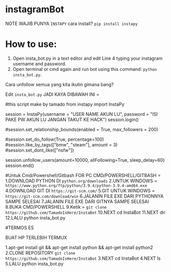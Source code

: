 # instagramBot
NOTE WAJIB PUNYA ```INSTAPY```
cara install? ```pip install instapy```
# How to use:
1. Open insta_bot.py in a text editor and edit Line 4 typing your instagram username and password.
2. Open terminal or cmd again and run bot using this command: ```python insta_bot.py```.


Cara unfollow semua yang kita ikutin gimana bang?

Edit ```insta_bot.py``` 
JADI KAYA DIBAWAH INI =

#this script make by tamado
from instapy import InstaPy

session = InstaPy(username = "USER NAME AKUN LU", password = "ISI PAKE PW AKUN LU JANGAN TAKUT KE HACK")
session.login()

#session.set_relationship_bounds(enabled = True, max_followers = 200)

#session.set_do_follow(True, percentage=100)
#session.like_by_tags(["bmw", "steam"], amount = 3)
#session.set_dont_like(["nsfw"])

session.unfollow_users(amount=10000, allFollowing=True, sleep_delay=60)
session.end()




#Untuk Cmd/Powershell/Gitbash
FOR PC CMD/POWERSHELL/GITBASH =
1.DOWNLOAD PYTHON DI ```python.org/downloads```
2.UNTUK WINDOWS =   ```https://www.python.org/ftp/python/3.9.4/python-3.9.4-amd64.exe```
4.DOWNLOAD GIT DI ```https://git-scm.com/```
5.GIT UNTUK WINDOWS = ```https://git-scm.com/download/win```
6.JALANIN FILE EXE DARI PYTHONNYA SAMPE SELESAI
7.JALANIN FILE EXE DARI GITNYA SAMPE SELESAI
8.BUKA CMD/POWERSHELL
9.Ketik = ```git clone https://github.com/TamadoIsHere/InstaBot```
10.NEXT cd InstaBot
11.NEXT dir
12.LALU python insta_bot.py



#TERMOS ES


BUAT HP
TERLEBIH TERMUX

1.apt-get install git && apt-get install python && apt-get install python2
2.CLONE REPOSITORY ```git clone https://github.com/TamadoIsHere/InstaBot```
3.NEXT cd InstaBot
4.NEXT ls
5.LALU python insta_bot.py
